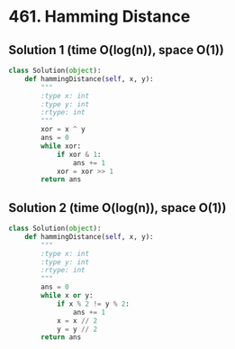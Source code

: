 # 461. Hamming Distance

## Solution 1 (time O(log(n)), space O(1))

```python
class Solution(object):
    def hammingDistance(self, x, y):
        """
        :type x: int
        :type y: int
        :rtype: int
        """
        xor = x ^ y
        ans = 0
        while xor:
            if xor & 1:
                ans += 1
            xor = xor >> 1
        return ans
```

## Solution 2 (time O(log(n)), space O(1))

```python
class Solution(object):
    def hammingDistance(self, x, y):
        """
        :type x: int
        :type y: int
        :rtype: int
        """
        ans = 0
        while x or y:
            if x % 2 != y % 2:
                ans += 1
            x = x // 2
            y = y // 2
        return ans
```
